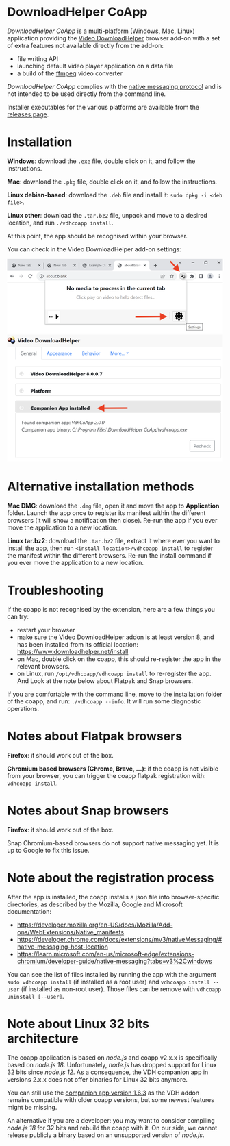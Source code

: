 # DownloadHelper CoApp

*DownloadHelper CoApp* is a multi-platform (Windows, Mac, Linux) application
providing the [Video DownloadHelper](https://downloadhelper.net/)
browser add-on with a set of extra features not available directly
from the add-on:

- file writing API
- launching default video player application on a data file
- a build of the [ffmpeg](http://ffmpeg.org/) video converter

*DownloadHelper CoApp* complies with the
[native messaging protocol](https://developer.mozilla.org/en-US/Add-ons/WebExtensions/Native_messaging)
and is not intended to be used directly from the command line.

Installer executables for the various platforms are available
from the [releases page](https://github.com/aclap-dev/vdhcoapp/releases).

# Installation

**Windows**: download the `.exe` file, double click on it, and follow the instructions.

**Mac**: download the `.pkg` file, double click on it, and follow the instructions.

**Linux debian-based**: download the `.deb` file and install it: `sudo dpkg -i <deb file>`.

**Linux other**: download the `.tar.bz2` file, unpack and move to a desired location, and run `./vdhcoapp install`.

At this point, the app should be recognised within your browser.

You can check in the Video DownloadHelper add-on settings:

![settings](./assets/instruction1.png "Settings")
![app check](./assets/instruction2.png "App check")

# Alternative installation methods

**Mac DMG**: download the `.dmg` file, open it and move the app to **Application** folder.
Launch the app once to register its manifest within the different browsers (it will show
a notification then close). Re-run the app if you ever move the application to a new location.

**Linux tar.bz2**: download the `.tar.bz2` file, extract it where ever you want to
install the app, then run `<install location>/vdhcoapp install` to register the
manifest within the different browsers. Re-run the install command if you ever move
the application to a new location.

# Troubleshooting

If the coapp is not recognised by the extension, here are a few things you can try:

- restart your browser
- make sure the Video DownloadHelper addon is at least version 8, and has been installed from its official location: https://www.downloadhelper.net/install
- on Mac, double click on the coapp, this should re-register the app in the relevant browsers.
- on Linux, run `/opt/vdhcoapp/vdhcoapp install` to re-register the app. And Look at the note below about Flatpak and Snap browsers.

If you are comfortable with the command line, move to the installation folder of the coapp, and run: `./vdhcoapp --info`. It will run some diagnostic operations.

# Notes about Flatpak browsers

**Firefox**: it should work out of the box.

**Chromium based browsers (Chrome, Brave, …)**: if the coapp is not visible from your browser, you can trigger the coapp flatpak registration with: `vdhcoapp install`.

# Notes about Snap browsers

**Firefox**: it should work out of the box.

Snap Chromium-based browsers do not support native messaging yet. It is up to Google to fix this issue.

# Note about the registration process

After the app is installed, the coapp installs a json file into browser-specific directories,
as described by the Mozilla, Google and Microsoft documentation:

- https://developer.mozilla.org/en-US/docs/Mozilla/Add-ons/WebExtensions/Native_manifests
- https://developer.chrome.com/docs/extensions/mv3/nativeMessaging/#native-messaging-host-location
- https://learn.microsoft.com/en-us/microsoft-edge/extensions-chromium/developer-guide/native-messaging?tabs=v3%2Cwindows

You can see the list of files installed by running the app with the argument `sudo vdhcoapp install`
(if installed as a root user) and `vdhcoapp install --user` (if installed as non-root user).
Those files can be remove with `vdhcoapp uninstall [--user]`.

# Note about Linux 32 bits architecture

The coapp application is based on *node.js* and coapp v2.x.x is specifically based on *node.js 18*. Unfortunately,
*node.js* has dropped support for Linux 32 bits since *node.js 12*. As a consequence, the VDH companion app in versions 2.x.x does not offer binaries for Linux 32 bits anymore.

You can still use the <a href="https://github.com/aclap-dev/vdhcoapp/releases/tag/v1.6.3">companion app version 1.6.3</a> as the VDH addon remains compatible with older coapp versions, but some newest features might be missing.

An alternative if you are a developer: you may want to consider compiling *node.js 18* for 32 bits and rebuild the coapp with it. On our side, we cannot release publicly a binary based on an unsupported version of *node.js*.



